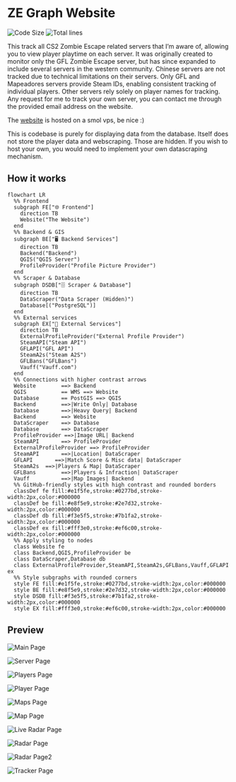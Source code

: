 # ZE Graph Website
![Code Size](https://img.shields.io/github/languages/code-size/InterStella0/gfl-ze-watcher?style=flat)
![Total lines](https://tokei.rs/b1/github/InterStella0/gfl-ze-watcher?style=flat)

This track all CS2 Zombie Escape related servers that I’m aware of, allowing you to view player playtime on each server. 
It was originally created to monitor only the GFL Zombie Escape server, but has since expanded to include several 
servers in the western community. Chinese servers are not tracked due to technical limitations on their servers. Only GFL and 
Mapeadores servers provide Steam IDs, enabling consistent tracking of individual players. Other servers rely solely 
on player names for tracking. Any request for me to track your own server, you can contact me through the provided email
address on the website.

The [website](https://zegraph.prettymella.site/) is hosted on a smol vps, be nice :)

This is codebase is purely for displaying data from the database. Itself does
not store the player data and webscraping. Those are hidden. If you wish to host your own, you would need to implement
your own datascraping mechanism.

## How it works
```mermaid
flowchart LR
  %% Frontend
  subgraph FE["🌐 Frontend"]
    direction TB
    Website("The Website")
  end
  %% Backend & GIS
  subgraph BE["🖥️ Backend Services"]
    direction TB
    Backend("Backend")
    QGIS("QGIS Server")
    ProfileProvider("Profile Picture Provider")
  end
  %% Scraper & Database
  subgraph DSDB["🗄️ Scraper & Database"]
    direction TB
    DataScraper("Data Scraper (Hidden)")
    Database[("PostgreSQL")]
  end
  %% External services
  subgraph EX["🔗 External Services"]
    direction TB
    ExternalProfileProvider("External Profile Provider")
    SteamAPI("Steam API")
    GFLAPI("GFL API")
    SteamA2s("Steam A2S")
    GFLBans("GFLBans")
    Vauff("Vauff.com")
  end
  %% Connections with higher contrast arrows
  Website        ==> Backend
  QGIS           == WMS ==> Website
  Database       == PostGIS ==> QGIS
  Backend        ==>|Write Only| Database
  Database       ==>|Heavy Query| Backend
  Backend        ==> Website
  DataScraper    ==> Database
  Database       ==> DataScraper
  ProfileProvider ==>|Image URL| Backend
  SteamAPI       ==> ProfileProvider
  ExternalProfileProvider ==> ProfileProvider
  SteamAPI       ==>|Location| DataScraper
  GFLAPI       ==>|Match Score & Misc data| DataScraper
  SteamA2s  ==>|Players & Map| DataScraper
  GFLBans        ==>|Players & Infraction| DataScraper
  Vauff          ==>|Map Images| Backend
  %% GitHub-friendly styles with high contrast and rounded borders
  classDef fe fill:#e1f5fe,stroke:#0277bd,stroke-width:2px,color:#000000
  classDef be fill:#e8f5e9,stroke:#2e7d32,stroke-width:2px,color:#000000
  classDef db fill:#f3e5f5,stroke:#7b1fa2,stroke-width:2px,color:#000000
  classDef ex fill:#fff3e0,stroke:#ef6c00,stroke-width:2px,color:#000000
  %% Apply styling to nodes
  class Website fe
  class Backend,QGIS,ProfileProvider be
  class DataScraper,Database db
  class ExternalProfileProvider,SteamAPI,SteamA2s,GFLBans,Vauff,GFLAPI ex
  %% Style subgraphs with rounded corners
  style FE fill:#e1f5fe,stroke:#0277bd,stroke-width:2px,color:#000000
  style BE fill:#e8f5e9,stroke:#2e7d32,stroke-width:2px,color:#000000
  style DSDB fill:#f3e5f5,stroke:#7b1fa2,stroke-width:2px,color:#000000
  style EX fill:#fff3e0,stroke:#ef6c00,stroke-width:2px,color:#000000
```
## Preview
![Main Page](assets/img.png)

![Server Page](assets/server.png)

![Players Page](assets/players.png)

![Player Page](assets/player.png)

![Maps Page](assets/maps.png)

![Map Page](assets/map.png)

![Live Radar Page](assets/live_radar.png)

![Radar Page](assets/radar_overall.png)

![Radar Page2](assets/radar_country.png)

![Tracker Page](assets/tracker.png)